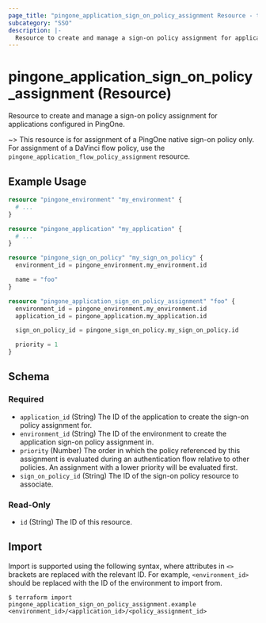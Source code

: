 ```yaml
---
page_title: "pingone_application_sign_on_policy_assignment Resource - terraform-provider-pingone"
subcategory: "SSO"
description: |-
  Resource to create and manage a sign-on policy assignment for applications configured in PingOne.
---
```


# pingone_application_sign_on_policy_assignment (Resource)

Resource to create and manage a sign-on policy assignment for applications configured in PingOne.

~> This resource is for assignment of a PingOne native sign-on policy only.  For assignment of a DaVinci flow policy, use the `pingone_application_flow_policy_assignment` resource.

## Example Usage

```terraform
resource "pingone_environment" "my_environment" {
  # ...
}

resource "pingone_application" "my_application" {
  # ...
}

resource "pingone_sign_on_policy" "my_sign_on_policy" {
  environment_id = pingone_environment.my_environment.id

  name = "foo"
}

resource "pingone_application_sign_on_policy_assignment" "foo" {
  environment_id = pingone_environment.my_environment.id
  application_id = pingone_application.my_application.id

  sign_on_policy_id = pingone_sign_on_policy.my_sign_on_policy.id

  priority = 1
}
```

<!-- schema generated by tfplugindocs -->
## Schema

### Required

- `application_id` (String) The ID of the application to create the sign-on policy assignment for.
- `environment_id` (String) The ID of the environment to create the application sign-on policy assignment in.
- `priority` (Number) The order in which the policy referenced by this assignment is evaluated during an authentication flow relative to other policies. An assignment with a lower priority will be evaluated first.
- `sign_on_policy_id` (String) The ID of the sign-on policy resource to associate.

### Read-Only

- `id` (String) The ID of this resource.

## Import

Import is supported using the following syntax, where attributes in `<>` brackets are replaced with the relevant ID.  For example, `<environment_id>` should be replaced with the ID of the environment to import from.

```shell
$ terraform import pingone_application_sign_on_policy_assignment.example <environment_id>/<application_id>/<policy_assignment_id>
```
